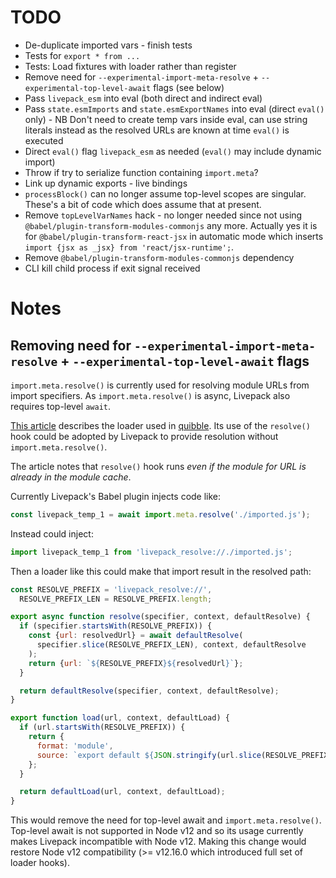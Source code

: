 # TODO

* De-duplicate imported vars - finish tests
* Tests for `export * from ...`
* Tests: Load fixtures with loader rather than register
* Remove need for `--experimental-import-meta-resolve` + `--experimental-top-level-await` flags (see below)
* Pass `livepack_esm` into eval (both direct and indirect eval)
* Pass `state.esmImports` and `state.esmExportNames` into eval (direct `eval()` only) - NB Don't need to create temp vars inside eval, can use string literals instead as the resolved URLs are known at time `eval()` is executed
* Direct `eval()` flag `livepack_esm` as needed (`eval()` may include dynamic import)
* Throw if try to serialize function containing `import.meta`?
* Link up dynamic exports - live bindings
* `processBlock()` can no longer assume top-level scopes are singular. These's a bit of code which does assume that at present.
* Remove `topLevelVarNames` hack - no longer needed since not using `@babel/plugin-transform-modules-commonjs` any more. Actually yes it is for `@babel/plugin-transform-react-jsx` in automatic mode which inserts `import {jsx as _jsx} from 'react/jsx-runtime';`.
* Remove `@babel/plugin-transform-modules-commonjs` dependency
* CLI kill child process if exit signal received

# Notes

## Removing need for `--experimental-import-meta-resolve` + `--experimental-top-level-await` flags

`import.meta.resolve()` is currently used for resolving module URLs from import specifiers. As `import.meta.resolve()` is async, Livepack also requires top-level `await`.

[This article](https://dev.to/giltayar/mock-all-you-want-supporting-es-modules-in-the-testdouble-js-mocking-library-3gh1) describes the loader used in [quibble](https://www.npmjs.com/package/quibble). Its use of the `resolve()` hook could be adopted by Livepack to provide resolution without `import.meta.resolve()`.

The article notes that `resolve()` hook runs *even if the module for URL is already in the module cache*.

Currently Livepack's Babel plugin injects code like:

```js
const livepack_temp_1 = await import.meta.resolve('./imported.js');
```

Instead could inject:

```js
import livepack_temp_1 from 'livepack_resolve://./imported.js';
```

Then a loader like this could make that import result in the resolved path:

```js
const RESOLVE_PREFIX = 'livepack_resolve://',
  RESOLVE_PREFIX_LEN = RESOLVE_PREFIX.length;

export async function resolve(specifier, context, defaultResolve) {
  if (specifier.startsWith(RESOLVE_PREFIX)) {
    const {url: resolvedUrl} = await defaultResolve(
      specifier.slice(RESOLVE_PREFIX_LEN), context, defaultResolve
    );
    return {url: `${RESOLVE_PREFIX}${resolvedUrl}`};
  }

  return defaultResolve(specifier, context, defaultResolve);
}

export function load(url, context, defaultLoad) {
  if (url.startsWith(RESOLVE_PREFIX)) {
    return {
      format: 'module',
      source: `export default ${JSON.stringify(url.slice(RESOLVE_PREFIX_LEN))};`
    };
  }

  return defaultLoad(url, context, defaultLoad);
}
```

This would remove the need for top-level await and `import.meta.resolve()`. Top-level await is not supported in Node v12 and so its usage currently makes Livepack incompatible with Node v12. Making this change would restore Node v12 compatibility (>= v12.16.0 which introduced full set of loader hooks).
